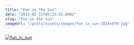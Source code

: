 ```yaml
---
title: "Fun in the Sun"
date: "2013-02-11T05:23:52.000Z"
slug: "fun-in-the-sun"
imageUrl: "/posts/assets/images/fun_in_sun-1024x670.jpg"
---
```


[![fun_in_sun](https://i0.wp.com/santonino-nz.org/wp-content/uploads/2013/02/fun_in_sun-1024x670.jpg?resize=1024%2C670)](https://i0.wp.com/santonino-nz.org/wp-content/uploads/2013/02/fun_in_sun.jpg)